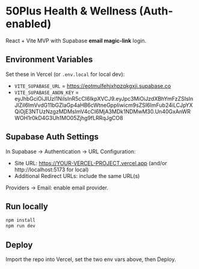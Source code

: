 # 50Plus Health & Wellness (Auth-enabled)

React + Vite MVP with Supabase **email magic-link** login.

## Environment Variables
Set these in Vercel (or `.env.local` for local dev):
- `VITE_SUPABASE_URL` = https://eotmulfehjxhpzqkgxji.supabase.co
- `VITE_SUPABASE_ANON_KEY` = eyJhbGciOiJIUzI1NiIsInR5cCI6IkpXVCJ9.eyJpc3MiOiJzdXBhYmFzZSIsInJlZiI6ImVvdG11bGZlaGp4aHB6cWtneGppIiwicm9sZSI6ImFub24iLCJpYXQiOjE3NTUzNzgzMDMsImV4cCI6MjA3MDk1NDMwM30.Un40GxAnWRWOH1r0kD4G3Uh1MO05Zjhg9fLRRqJgCO8

## Supabase Auth Settings
In Supabase → Authentication → URL Configuration:
- Site URL: https://YOUR-VERCEL-PROJECT.vercel.app (and/or http://localhost:5173 for local)
- Additional Redirect URLs: include the same URL(s)

Providers → Email: enable email provider.

## Run locally
```bash
npm install
npm run dev
```

## Deploy
Import the repo into Vercel, set the two env vars above, then Deploy.
